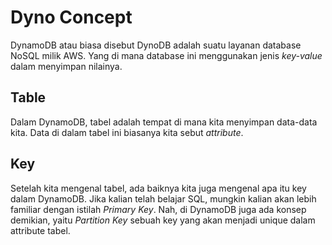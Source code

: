# Dyno Concept
DynamoDB atau biasa disebut DynoDB adalah suatu layanan database NoSQL milik AWS. Yang di mana database ini menggunakan jenis <i>key-value</i> dalam menyimpan nilainya.

## Table
Dalam DynamoDB, tabel adalah tempat di mana kita menyimpan data-data kita. Data di dalam tabel ini biasanya kita sebut <i>attribute</i>. 

## Key
Setelah kita mengenal tabel, ada baiknya kita juga mengenal apa itu key dalam DynamoDB. Jika kalian telah belajar SQL, mungkin kalian akan lebih familiar dengan istilah <i>Primary Key</i>. Nah, di DynamoDB juga ada konsep demikian, yaitu <i>Partition Key</i> sebuah key yang akan menjadi unique dalam attribute tabel.